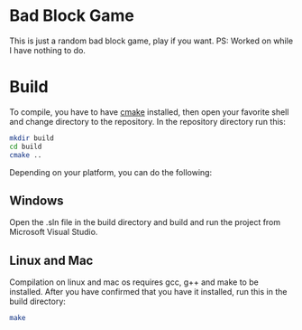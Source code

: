Bad Block Game
==============

This is just a random bad block game, play if you want.
PS: Worked on while I have nothing to do.

# Build

To compile, you have to have [cmake](https://cmake.org/) installed, then open your favorite shell and change directory to the repository.
In the repository directory run this:

```bash
mkdir build
cd build
cmake ..
```

Depending on your platform, you can do the following:

Windows
-------

Open the .sln file in the build directory and build and run the project from Microsoft Visual Studio.


Linux and Mac
-------------

Compilation on linux and mac os requires gcc, g++ and make to be installed.
After you have confirmed that you have it installed, run this in the build directory:

```bash
make
```